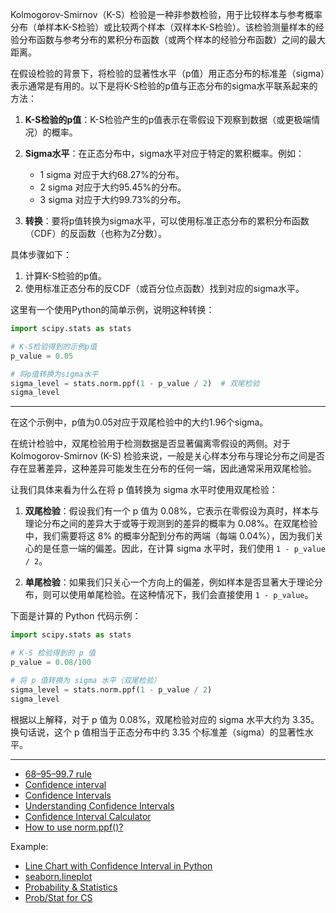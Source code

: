 Kolmogorov-Smirnov（K-S）检验是一种非参数检验，用于比较样本与参考概率分布（单样本K-S检验）或比较两个样本（双样本K-S检验）。该检验测量样本的经验分布函数与参考分布的累积分布函数（或两个样本的经验分布函数）之间的最大距离。

在假设检验的背景下，将检验的显著性水平（p值）用正态分布的标准差（sigma）表示通常是有用的。以下是将K-S检验的p值与正态分布的sigma水平联系起来的方法：

1. **K-S检验的p值**：K-S检验产生的p值表示在零假设下观察到数据（或更极端情况）的概率。

2. **Sigma水平**：在正态分布中，sigma水平对应于特定的累积概率。例如：
   - 1 sigma 对应于大约68.27%的分布。
   - 2 sigma 对应于大约95.45%的分布。
   - 3 sigma 对应于大约99.73%的分布。

3. **转换**：要将p值转换为sigma水平，可以使用标准正态分布的累积分布函数（CDF）的反函数（也称为Z分数）。

具体步骤如下：

1. 计算K-S检验的p值。
2. 使用标准正态分布的反CDF（或百分位点函数）找到对应的sigma水平。

这里有一个使用Python的简单示例，说明这种转换：

```python
import scipy.stats as stats

# K-S检验得到的示例p值
p_value = 0.05

# 将p值转换为sigma水平
sigma_level = stats.norm.ppf(1 - p_value / 2)  # 双尾检验
sigma_level
```

---

在这个示例中，p值为0.05对应于双尾检验中的大约1.96个sigma。

在统计检验中，双尾检验用于检测数据是否显著偏离零假设的两侧。对于 Kolmogorov-Smirnov (K-S) 检验来说，一般是关心样本分布与理论分布之间是否存在显著差异，这种差异可能发生在分布的任何一端，因此通常采用双尾检验。

让我们具体来看为什么在将 p 值转换为 sigma 水平时使用双尾检验：

1. **双尾检验**：假设我们有一个 p 值为 0.08%，它表示在零假设为真时，样本与理论分布之间的差异大于或等于观测到的差异的概率为 0.08%。在双尾检验中，我们需要将这 8% 的概率分配到分布的两端（每端 0.04%），因为我们关心的是任意一端的偏差。因此，在计算 sigma 水平时，我们使用 `1 - p_value / 2`。

2. **单尾检验**：如果我们只关心一个方向上的偏差，例如样本是否显著大于理论分布，则可以使用单尾检验。在这种情况下，我们会直接使用 `1 - p_value`。

下面是计算的 Python 代码示例：

```python
import scipy.stats as stats

# K-S 检验得到的 p 值
p_value = 0.08/100

# 将 p 值转换为 sigma 水平（双尾检验）
sigma_level = stats.norm.ppf(1 - p_value / 2)
sigma_level
```

根据以上解释，对于 p 值为 0.08%，双尾检验对应的 sigma 水平大约为 3.35。换句话说，这个 p 值相当于正态分布中约 3.35 个标准差（sigma）的显著性水平。

---

- [68–95–99.7 rule](https://en.wikipedia.org/wiki/68–95–99.7_rule)
- [Confidence interval](https://en.wikipedia.org/wiki/Confidence_interval)
- [Confidence Intervals](https://sphweb.bumc.bu.edu/otlt/mph-modules/bs/bs704_confidence_intervals/bs704_confidence_intervals_print.html)
- [Understanding Confidence Intervals](https://www.scribbr.com/statistics/confidence-interval/)
- [Confidence Interval Calculator](https://www.omnicalculator.com/statistics/confidence-interval)
- [How to use norm.ppf()?](https://stackoverflow.com/questions/60699836/how-to-use-norm-ppf)

Example:

- [Line Chart with Confidence Interval in Python](https://www.pythoncharts.com/python/line-chart-with-confidence-interval/)
- [seaborn.lineplot](https://seaborn.pydata.org/generated/seaborn.lineplot.html)
- [Probability & Statistics](https://www.youtube.com/playlist?list=PLeB45KifGiuHesi4PALNZSYZFhViVGQJK)
- [Prob/Stat for CS](https://www.alextsun.com/prob_stat_cs.html)